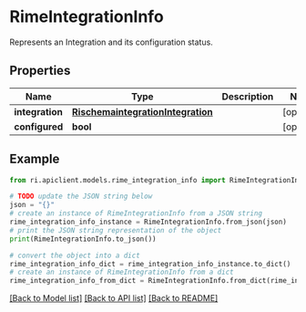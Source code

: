 # RimeIntegrationInfo

Represents an Integration and its configuration status.

## Properties

Name | Type | Description | Notes
------------ | ------------- | ------------- | -------------
**integration** | [**RischemaintegrationIntegration**](RischemaintegrationIntegration.md) |  | [optional] 
**configured** | **bool** |  | [optional] 

## Example

```python
from ri.apiclient.models.rime_integration_info import RimeIntegrationInfo

# TODO update the JSON string below
json = "{}"
# create an instance of RimeIntegrationInfo from a JSON string
rime_integration_info_instance = RimeIntegrationInfo.from_json(json)
# print the JSON string representation of the object
print(RimeIntegrationInfo.to_json())

# convert the object into a dict
rime_integration_info_dict = rime_integration_info_instance.to_dict()
# create an instance of RimeIntegrationInfo from a dict
rime_integration_info_from_dict = RimeIntegrationInfo.from_dict(rime_integration_info_dict)
```
[[Back to Model list]](../README.md#documentation-for-models) [[Back to API list]](../README.md#documentation-for-api-endpoints) [[Back to README]](../README.md)

